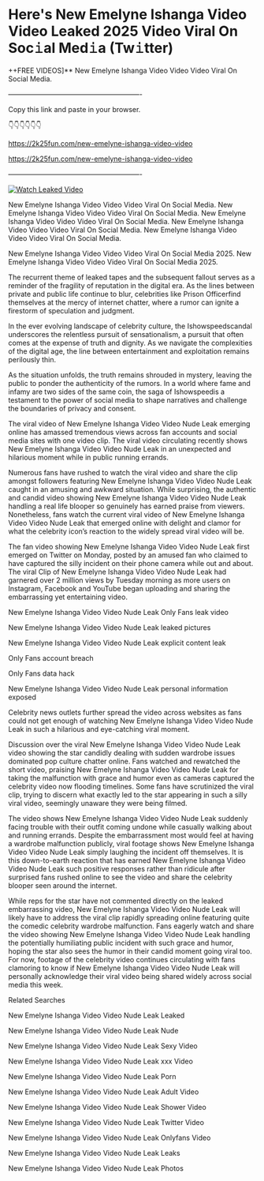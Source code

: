 # Here's New Emelyne Ishanga Video Video Leaked 2025 Video Viral On Soc𝚒al Med𝚒a (Tw𝚒tter)

++FREE VIDEOS]** New Emelyne Ishanga Video Video Video Viral On Social Media.

———————————————————-

Copy this link and paste in your browser.

👇👇👇👇👇👇

https://2k25fun.com/new-emelyne-ishanga-video-video

https://2k25fun.com/new-emelyne-ishanga-video-video

———————————————————-

[![Watch Leaked Video](https://miro.medium.com/v2/resize:fit:828/format:webp/1*cilzJN44JGOrTw9NJCrNHA.gif "Watch Leaked Video")](https://2k25fun.com/new-emelyne-ishanga-video-video)

New Emelyne Ishanga Video Video Video Viral On Social Media. New Emelyne Ishanga Video Video Video Viral On Social Media. New Emelyne Ishanga Video Video Video Viral On Social Media. New Emelyne Ishanga Video Video Video Viral On Social Media. New Emelyne Ishanga Video Video Video Viral On Social Media.

New Emelyne Ishanga Video Video Video Viral On Social Media 2025. New Emelyne Ishanga Video Video Video Viral On Social Media 2025.

The recurrent theme of leaked tapes and the subsequent fallout serves as a reminder of the fragility of reputation in the digital era. As the lines between private and public life continue to blur, celebrities like Prison Officerfind themselves at the mercy of internet chatter, where a rumor can ignite a firestorm of speculation and judgment.

In the ever evolving landscape of celebrity culture, the Ishowspeedscandal underscores the relentless pursuit of sensationalism, a pursuit that often comes at the expense of truth and dignity. As we navigate the complexities of the digital age, the line between entertainment and exploitation remains perilously thin.

As the situation unfolds, the truth remains shrouded in mystery, leaving the public to ponder the authenticity of the rumors. In a world where fame and infamy are two sides of the same coin, the saga of Ishowspeedis a testament to the power of social media to shape narratives and challenge the boundaries of privacy and consent.

The viral video of New Emelyne Ishanga Video Video Nude Leak emerging online has amassed tremendous views across fan accounts and social media sites with one video clip. The viral video circulating recently shows New Emelyne Ishanga Video Video Nude Leak in an unexpected and hilarious moment while in public running errands.

Numerous fans have rushed to watch the viral video and share the clip amongst followers featuring New Emelyne Ishanga Video Video Nude Leak caught in an amusing and awkward situation. While surprising, the authentic and candid video showing New Emelyne Ishanga Video Video Nude Leak handling a real life blooper so genuinely has earned praise from viewers. Nonetheless, fans watch the current viral video of New Emelyne Ishanga Video Video Nude Leak that emerged online with delight and clamor for what the celebrity icon’s reaction to the widely spread viral video will be.

The fan video showing New Emelyne Ishanga Video Video Nude Leak first emerged on Twitter on Monday, posted by an amused fan who claimed to have captured the silly incident on their phone camera while out and about. The viral Clip of New Emelyne Ishanga Video Video Nude Leak had garnered over 2 million views by Tuesday morning as more users on Instagram, Facebook and YouTube began uploading and sharing the embarrassing yet entertaining video.

New Emelyne Ishanga Video Video Nude Leak Only Fans leak video

New Emelyne Ishanga Video Video Nude Leak leaked pictures

New Emelyne Ishanga Video Video Nude Leak explicit content leak

Only Fans account breach

Only Fans data hack

New Emelyne Ishanga Video Video Nude Leak personal information exposed

Celebrity news outlets further spread the video across websites as fans could not get enough of watching New Emelyne Ishanga Video Video Nude Leak in such a hilarious and eye-catching viral moment.

Discussion over the viral New Emelyne Ishanga Video Video Nude Leak video showing the star candidly dealing with sudden wardrobe issues dominated pop culture chatter online. Fans watched and rewatched the short video, praising New Emelyne Ishanga Video Video Nude Leak for taking the malfunction with grace and humor even as cameras captured the celebrity video now flooding timelines. Some fans have scrutinized the viral clip, trying to discern what exactly led to the star appearing in such a silly viral video, seemingly unaware they were being filmed.

The video shows New Emelyne Ishanga Video Video Nude Leak suddenly facing trouble with their outfit coming undone while casually walking about and running errands. Despite the embarrassment most would feel at having a wardrobe malfunction publicly, viral footage shows New Emelyne Ishanga Video Video Nude Leak simply laughing the incident off themselves. It is this down-to-earth reaction that has earned New Emelyne Ishanga Video Video Nude Leak such positive responses rather than ridicule after surprised fans rushed online to see the video and share the celebrity blooper seen around the internet.

While reps for the star have not commented directly on the leaked embarrassing video, New Emelyne Ishanga Video Video Nude Leak will likely have to address the viral clip rapidly spreading online featuring quite the comedic celebrity wardrobe malfunction. Fans eagerly watch and share the video showing New Emelyne Ishanga Video Video Nude Leak handling the potentially humiliating public incident with such grace and humor, hoping the star also sees the humor in their candid moment going viral too. For now, footage of the celebrity video continues circulating with fans clamoring to know if New Emelyne Ishanga Video Video Nude Leak will personally acknowledge their viral video being shared widely across social media this week.

Related Searches

New Emelyne Ishanga Video Video Nude Leak Leaked

New Emelyne Ishanga Video Video Nude Leak Nude

New Emelyne Ishanga Video Video Nude Leak Sexy Video

New Emelyne Ishanga Video Video Nude Leak xxx Video

New Emelyne Ishanga Video Video Nude Leak Porn

New Emelyne Ishanga Video Video Nude Leak Adult Video

New Emelyne Ishanga Video Video Nude Leak Shower Video

New Emelyne Ishanga Video Video Nude Leak Twitter Video

New Emelyne Ishanga Video Video Nude Leak Onlyfans Video

New Emelyne Ishanga Video Video Nude Leak Leaks

New Emelyne Ishanga Video Video Nude Leak Photos